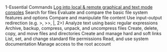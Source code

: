 1-Essential Commands
[Log into local & remote graphical and text mode consoles](./1/a.md)
Search for files
Evaluate and compare the basic file system features and options
Compare and manipulate file content
Use input-output redirection (e.g. >, >>, |, 2>)
Analyze text using basic regular expressions
Archive, backup, compress, unpack, and uncompress files
Create, delete, copy, and move files and directories
Create and manage hard and soft links
List, set, and change standard file permissions
Read, and use system documentation
Manage access to the root account

